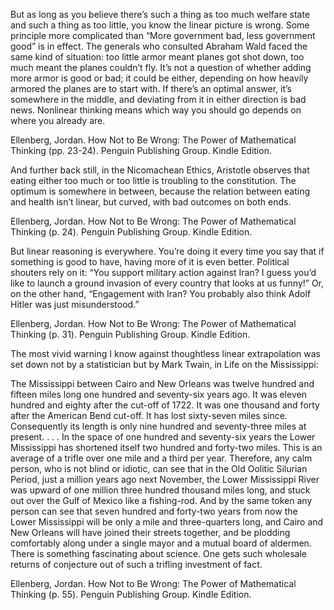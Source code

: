 But as long as you believe there’s such a thing as too much welfare state and such a thing as too little, you know the linear picture is wrong. Some principle more complicated than “More government bad, less government good” is in effect. The generals who consulted Abraham Wald faced the same kind of situation: too little armor meant planes got shot down, too much meant the planes couldn’t fly. It’s not a question of whether adding more armor is good or bad; it could be either, depending on how heavily armored the planes are to start with. If there’s an optimal answer, it’s somewhere in the middle, and deviating from it in either direction is bad news. Nonlinear thinking means which way you should go depends on where you already are.

Ellenberg, Jordan. How Not to Be Wrong: The Power of Mathematical Thinking (pp. 23-24). Penguin Publishing Group. Kindle Edition. 



And further back still, in the Nicomachean Ethics, Aristotle observes that eating either too much or too little is troubling to the constitution. The optimum is somewhere in between, because the relation between eating and health isn’t linear, but curved, with bad outcomes on both ends.

Ellenberg, Jordan. How Not to Be Wrong: The Power of Mathematical Thinking (p. 24). Penguin Publishing Group. Kindle Edition. 



But linear reasoning is everywhere. You’re doing it every time you say that if something is good to have, having more of it is even better. Political shouters rely on it: “You support military action against Iran? I guess you’d like to launch a ground invasion of every country that looks at us funny!” Or, on the other hand, “Engagement with Iran? You probably also think Adolf Hitler was just misunderstood.”

Ellenberg, Jordan. How Not to Be Wrong: The Power of Mathematical Thinking (p. 31). Penguin Publishing Group. Kindle Edition. 



The most vivid warning I know against thoughtless linear extrapolation was set down not by a statistician but by Mark Twain, in Life on the Mississippi: 

The Mississippi between Cairo and New Orleans was twelve hundred and fifteen miles long one hundred and seventy-six years ago. It was eleven hundred and eighty after the cut-off of 1722. It was one thousand and forty after the American Bend cut-off. It has lost sixty-seven miles since. Consequently its length is only nine hundred and seventy-three miles at present. . . . In the space of one hundred and seventy-six years the Lower Mississippi has shortened itself two hundred and forty-two miles. This is an average of a trifle over one mile and a third per year. Therefore, any calm person, who is not blind or idiotic, can see that in the Old Oolitic Silurian Period, just a million years ago next November, the Lower Mississippi River was upward of one million three hundred thousand miles long, and stuck out over the Gulf of Mexico like a fishing-rod. And by the same token any person can see that seven hundred and forty-two years from now the Lower Mississippi will be only a mile and three-quarters long, and Cairo and New Orleans will have joined their streets together, and be plodding comfortably along under a single mayor and a mutual board of aldermen. There is something fascinating about science. One gets such wholesale returns of conjecture out of such a trifling investment of fact.

Ellenberg, Jordan. How Not to Be Wrong: The Power of Mathematical Thinking (p. 55). Penguin Publishing Group. Kindle Edition. 






